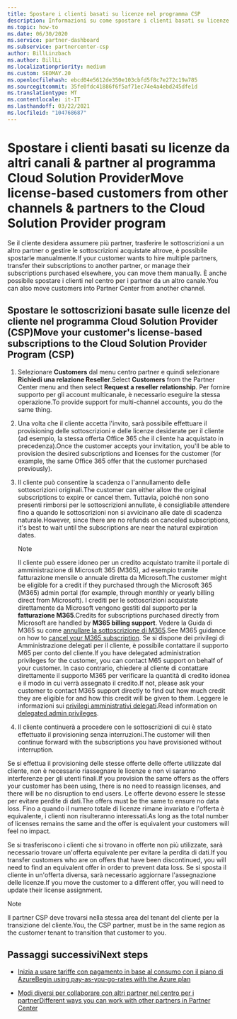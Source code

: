 ```yaml
---
title: Spostare i clienti basati su licenze nel programma CSP
description: Informazioni su come spostare i clienti basati su licenze da altri canali o da un altro partner nel programma Cloud Solution Provider (CSP) nel centro per i partner.
ms.topic: how-to
ms.date: 06/30/2020
ms.service: partner-dashboard
ms.subservice: partnercenter-csp
author: BillLinzbach
ms.author: BillLi
ms.localizationpriority: medium
ms.custom: SEOMAY.20
ms.openlocfilehash: ebcd04e5612de350e103cbfd5f8c7e272c19a785
ms.sourcegitcommit: 35fe0fdc41886f6f5af71ec74e4a4ebd245dfe1d
ms.translationtype: MT
ms.contentlocale: it-IT
ms.lasthandoff: 03/22/2021
ms.locfileid: "104768687"
---
```

# <a name="move-license-based-customers-from-other-channels--partners-to-the-cloud-solution-provider-program"></a><span data-ttu-id="c877f-103">Spostare i clienti basati su licenze da altri canali & partner al programma Cloud Solution Provider</span><span class="sxs-lookup"><span data-stu-id="c877f-103">Move license-based customers from other channels & partners to the Cloud Solution Provider program</span></span>

<span data-ttu-id="c877f-104">Se il cliente desidera assumere più partner, trasferire le sottoscrizioni a un altro partner o gestire le sottoscrizioni acquistate altrove, è possibile spostarle manualmente.</span><span class="sxs-lookup"><span data-stu-id="c877f-104">If your customer wants to hire multiple partners, transfer their subscriptions to another partner, or manage their subscriptions purchased elsewhere, you can move them manually.</span></span> <span data-ttu-id="c877f-105">È anche possibile spostare i clienti nel centro per i partner da un altro canale.</span><span class="sxs-lookup"><span data-stu-id="c877f-105">You can also move customers into Partner Center from another channel.</span></span>

## <a name="move-your-customers-license-based-subscriptions-to-the-cloud-solution-provider-program-csp"></a><span data-ttu-id="c877f-106">Spostare le sottoscrizioni basate sulle licenze del cliente nel programma Cloud Solution Provider (CSP)</span><span class="sxs-lookup"><span data-stu-id="c877f-106">Move your customer's license-based subscriptions to the Cloud Solution Provider Program (CSP)</span></span>

1. <span data-ttu-id="c877f-107">Selezionare **Customers** dal menu centro partner e quindi selezionare **Richiedi una relazione Reseller**.</span><span class="sxs-lookup"><span data-stu-id="c877f-107">Select **Customers** from the Partner Center menu and then select **Request a reseller relationship**.</span></span> <span data-ttu-id="c877f-108">Per fornire supporto per gli account multicanale, è necessario eseguire la stessa operazione.</span><span class="sxs-lookup"><span data-stu-id="c877f-108">To provide support for multi-channel accounts, you do the same thing.</span></span>

2. <span data-ttu-id="c877f-109">Una volta che il cliente accetta l'invito, sarà possibile effettuare il provisioning delle sottoscrizioni e delle licenze desiderate per il cliente (ad esempio, la stessa offerta Office 365 che il cliente ha acquistato in precedenza).</span><span class="sxs-lookup"><span data-stu-id="c877f-109">Once the customer accepts your invitation, you'll be able to provision the desired subscriptions and licenses for the customer (for example, the same Office 365 offer that the customer purchased previously).</span></span>

3. <span data-ttu-id="c877f-110">Il cliente può consentire la scadenza o l'annullamento delle sottoscrizioni originali.</span><span class="sxs-lookup"><span data-stu-id="c877f-110">The customer can either allow the original subscriptions to expire or cancel them.</span></span> <span data-ttu-id="c877f-111">Tuttavia, poiché non sono presenti rimborsi per le sottoscrizioni annullate, è consigliabile attendere fino a quando le sottoscrizioni non si avvicinano alle date di scadenza naturale.</span><span class="sxs-lookup"><span data-stu-id="c877f-111">However, since there are no refunds on canceled subscriptions, it's best to wait until the  subscriptions are near the natural expiration dates.</span></span>


   >[!NOTE]
   ><span data-ttu-id="c877f-112">Il cliente può essere idoneo per un credito acquistato tramite il portale di amministrazione di Microsoft 365 (M365), ad esempio tramite fatturazione mensile o annuale diretta da Microsoft.</span><span class="sxs-lookup"><span data-stu-id="c877f-112">The customer might be eligible for a credit if they purchased through the Microsoft 365 (M365) admin portal (for example, through monthly or yearly billing direct from Microsoft).</span></span> <span data-ttu-id="c877f-113">I crediti per le sottoscrizioni acquistate direttamente da Microsoft vengono gestiti dal supporto per la **fatturazione M365**.</span><span class="sxs-lookup"><span data-stu-id="c877f-113">Credits for subscriptions purchased directly from Microsoft are handled by **M365 billing support**.</span></span> <span data-ttu-id="c877f-114">Vedere la Guida di M365 su come [annullare la sottoscrizione di M365](/microsoft-365/commerce/subscriptions/cancel-your-subscription).</span><span class="sxs-lookup"><span data-stu-id="c877f-114">See M365 guidance on how to [cancel your M365 subscription](/microsoft-365/commerce/subscriptions/cancel-your-subscription).</span></span> <span data-ttu-id="c877f-115">Se si dispone dei privilegi di Amministrazione delegati per il cliente, è possibile contattare il supporto M65 per conto del cliente.</span><span class="sxs-lookup"><span data-stu-id="c877f-115">If you have delegated administration privileges for the customer, you can contact M65 support on behalf of your customer.</span></span> <span data-ttu-id="c877f-116">In caso contrario, chiedere al cliente di contattare direttamente il supporto M365 per verificare la quantità di credito idonea e il modo in cui verrà assegnato il credito.</span><span class="sxs-lookup"><span data-stu-id="c877f-116">If not, please ask your customer to contact M365 support directly to find out how much credit they are eligible for and how this credit will be given to them.</span></span> <span data-ttu-id="c877f-117">Leggere le informazioni sui [privilegi amministrativi delegati](customers-revoke-admin-privileges.md).</span><span class="sxs-lookup"><span data-stu-id="c877f-117">Read information on [delegated admin privileges](customers-revoke-admin-privileges.md).</span></span>


4. <span data-ttu-id="c877f-118">Il cliente continuerà a procedere con le sottoscrizioni di cui è stato effettuato il provisioning senza interruzioni.</span><span class="sxs-lookup"><span data-stu-id="c877f-118">The customer will then continue forward with the subscriptions you have provisioned without interruption.</span></span>

<span data-ttu-id="c877f-119">Se si effettua il provisioning delle stesse offerte delle offerte utilizzate dal cliente, non è necessario riassegnare le licenze e non vi saranno interferenze per gli utenti finali.</span><span class="sxs-lookup"><span data-stu-id="c877f-119">If you provision the same offers as the offers your customer has been using, there is no need to reassign licenses, and there will be no disruption to end users.</span></span> <span data-ttu-id="c877f-120">Le offerte devono essere le stesse per evitare perdite di dati.</span><span class="sxs-lookup"><span data-stu-id="c877f-120">The offers must be the same to ensure no data loss.</span></span> <span data-ttu-id="c877f-121">Fino a quando il numero totale di licenze rimane invariato e l'offerta è equivalente, i clienti non risulteranno interessati.</span><span class="sxs-lookup"><span data-stu-id="c877f-121">As long as the total number of licenses remains the same and the offer is equivalent your customers will feel no impact.</span></span>

<span data-ttu-id="c877f-122">Se si trasferiscono i clienti che si trovano in offerte non più utilizzate, sarà necessario trovare un'offerta equivalente per evitare la perdita di dati.</span><span class="sxs-lookup"><span data-stu-id="c877f-122">If you transfer customers who are on offers that have been discontinued, you will need to find an equivalent offer in order to prevent data loss.</span></span> <span data-ttu-id="c877f-123">Se si sposta il cliente in un'offerta diversa, sarà necessario aggiornare l'assegnazione delle licenze.</span><span class="sxs-lookup"><span data-stu-id="c877f-123">If you move the customer to a different offer, you will need to update their license assignment.</span></span>

>[!NOTE]
> <span data-ttu-id="c877f-124">Il partner CSP deve trovarsi nella stessa area del tenant del cliente per la transizione del cliente.</span><span class="sxs-lookup"><span data-stu-id="c877f-124">You, the CSP partner, must be in the same region as the customer tenant to transition that customer to you.</span></span>

## <a name="next-steps"></a><span data-ttu-id="c877f-125">Passaggi successivi</span><span class="sxs-lookup"><span data-stu-id="c877f-125">Next steps</span></span>

- [<span data-ttu-id="c877f-126">Inizia a usare tariffe con pagamento in base al consumo con il piano di Azure</span><span class="sxs-lookup"><span data-stu-id="c877f-126">Begin using pay-as-you-go-rates with the Azure plan</span></span>](azure-plan-get-started.md)
 

- [<span data-ttu-id="c877f-127">Modi diversi per collaborare con altri partner nel centro per i partner</span><span class="sxs-lookup"><span data-stu-id="c877f-127">Different ways you can work with other partners in Partner Center</span></span>](work-with-other-partners.md)